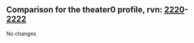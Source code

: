 ## Comparison for the theater0 profile, rvn: [2220](https://github.com/PRO100KatYT/FortniteProfileRevisions/tree/main/profiles/theater0/2220%20theater0.json)-[2222](https://github.com/PRO100KatYT/FortniteProfileRevisions/tree/main/profiles/theater0/2222%20theater0.json)

No changes
